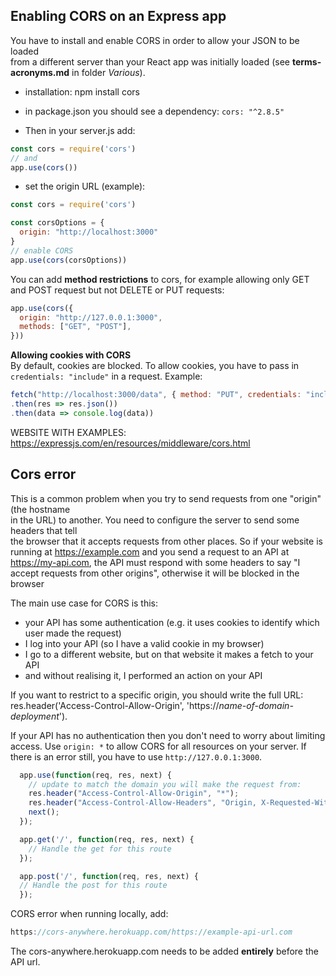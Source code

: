 ## Enabling CORS on an Express app

You have to install and enable CORS in order to allow your JSON to be loaded  
from a different server than your React app was initially loaded (see **terms-acronyms.md** in folder *Various*).

* installation:  npm install cors

* in package.json you should see a dependency:  `cors: "^2.8.5"`

* Then in your server.js add:  
``` javascript
const cors = require('cors')
// and
app.use(cors())
```
* set the origin URL (example):  
``` javascript
const cors = require('cors')

const corsOptions = {
  origin: "http://localhost:3000"
}
// enable CORS
app.use(cors(corsOptions))
```

You can add **method restrictions** to cors, for example allowing only GET and POST request but not DELETE or PUT requests:
``` javascript
app.use(cors({
  origin: "http://127.0.0.1:3000",
  methods: ["GET", "POST"],
}))
```

**Allowing cookies with CORS**  
By default, cookies are blocked. To allow cookies, you have to pass in `credentials: "include"` in a request. Example:  
``` javascript
fetch("http://localhost:3000/data", { method: "PUT", credentials: "include" })
.then(res => res.json())
.then(data => console.log(data))
```

WEBSITE WITH EXAMPLES: https://expressjs.com/en/resources/middleware/cors.html

## Cors error

This is a common problem when you try to send requests from one "origin" (the hostname  
in the URL) to another. You need to configure the server to send some headers that tell  
the browser that it accepts requests from other places. So if your website is running at https://example.com and you send a request to an API at https://my-api.com, the API must respond with some headers to say "I accept requests from other origins", otherwise it will be blocked in the browser

The main use case for CORS is this:
* your API has some authentication (e.g. it uses cookies to identify which user made the request)
* I log into your API (so I have a valid cookie in my browser)
* I go to a different website, but on that website it makes a fetch to your API
* and without realising it, I performed an action on your API  

If you want to restrict to a specific origin, you should write the full URL:  
res.header('Access-Control-Allow-Origin', 'https://*name-of-domain-deployment*').  

If your API has no authentication then you don't need to worry about limiting access. Use `origin: *` to allow CORS for all resources on your server. If there is an error still, you have to use `http://127.0.0.1:3000`.

``` javascript
  app.use(function(req, res, next) {
    // update to match the domain you will make the request from:
    res.header("Access-Control-Allow-Origin", "*"); 
    res.header("Access-Control-Allow-Headers", "Origin, X-Requested-With, Content-Type, Accept");
    next();
  });

  app.get('/', function(req, res, next) {
    // Handle the get for this route
  });

  app.post('/', function(req, res, next) {
  // Handle the post for this route
  });
  ```

  CORS error when running locally, add:  
  ``` javascript
  https://cors-anywhere.herokuapp.com/https://example-api-url.com
  ```
  The cors-anywhere.herokuapp.com needs to be added **entirely** before the API url.